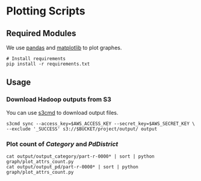 Plotting Scripts
===

## Required Modules

We use [pandas](http://pandas.pydata.org) and [matplotlib](http://matplotlib.org) to plot graphes.

```Shell
# Install requirements
pip install -r requirements.txt
```

## Usage

### Download Hadoop outputs from S3
You can use [s3cmd](http://s3tools.org/s3cmd) to download output files.

```Shell
s3cmd sync --access_key=$AWS_ACCESS_KEY --secret_key=$AWS_SECRET_KEY \
--exclude '_SUCCESS' s3://$BUCKET/project/output/ output
```

### Plot count of *Category* and *PdDistrict*

```Shell
cat output/output_category/part-r-0000* | sort | python graph/plot_attrs_count.py
cat output/output_pd/part-r-0000* | sort | python graph/plot_attrs_count.py
```
